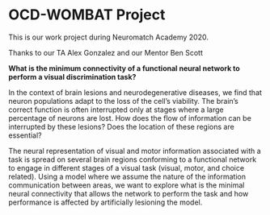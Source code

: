 # OCD-WOMBAT Project

This is our work project during Neuromatch Academy 2020.

Thanks to our TA Alex Gonzalez and our Mentor Ben Scott

__What is the minimum connectivity of a functional neural network to perform a visual discrimination task?__

In the context of brain lesions and neurodegenerative diseases, we find that neuron populations adapt to the loss of the cell’s viability. The brain’s correct function is often interrupted only at stages where a large percentage of neurons are lost. How does the flow of information can be interrupted by these lesions? Does the location of these regions are essential? 


The neural representation of visual and motor information associated with a task is spread on several brain regions conforming to a functional network to engage in different stages of a visual task (visual, motor, and choice related). Using a model where we assume the nature of the information communication between areas, we want to explore what is the minimal neural connectivity that allows the network to perform the task and how performance is affected by artificially lesioning the model.
